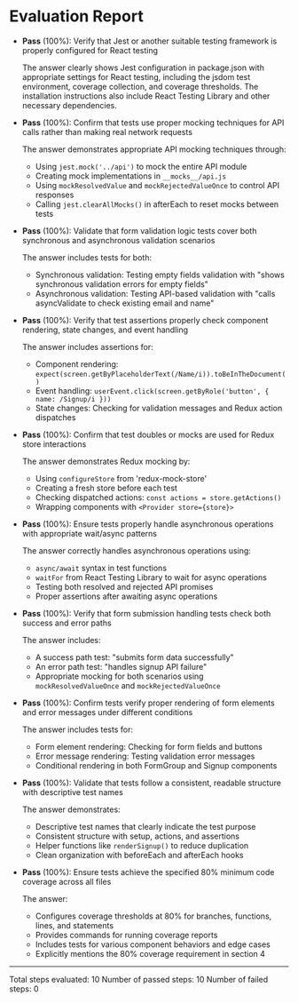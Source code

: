 # Evaluation Report

- **Pass** (100%): Verify that Jest or another suitable testing framework is properly configured for React testing
  
  The answer clearly shows Jest configuration in package.json with appropriate settings for React testing, including the jsdom test environment, coverage collection, and coverage thresholds. The installation instructions also include React Testing Library and other necessary dependencies.

- **Pass** (100%): Confirm that tests use proper mocking techniques for API calls rather than making real network requests

  The answer demonstrates appropriate API mocking techniques through:
  - Using `jest.mock('../api')` to mock the entire API module
  - Creating mock implementations in `__mocks__/api.js`
  - Using `mockResolvedValue` and `mockRejectedValueOnce` to control API responses
  - Calling `jest.clearAllMocks()` in afterEach to reset mocks between tests

- **Pass** (100%): Validate that form validation logic tests cover both synchronous and asynchronous validation scenarios

  The answer includes tests for both:
  - Synchronous validation: Testing empty fields validation with "shows synchronous validation errors for empty fields"
  - Asynchronous validation: Testing API-based validation with "calls asyncValidate to check existing email and name"

- **Pass** (100%): Verify that test assertions properly check component rendering, state changes, and event handling

  The answer includes assertions for:
  - Component rendering: `expect(screen.getByPlaceholderText(/Name/i)).toBeInTheDocument()`
  - Event handling: `userEvent.click(screen.getByRole('button', { name: /Signup/i }))`
  - State changes: Checking for validation messages and Redux action dispatches

- **Pass** (100%): Confirm that test doubles or mocks are used for Redux store interactions

  The answer demonstrates Redux mocking by:
  - Using `configureStore` from 'redux-mock-store'
  - Creating a fresh store before each test
  - Checking dispatched actions: `const actions = store.getActions()`
  - Wrapping components with `<Provider store={store}>`

- **Pass** (100%): Ensure tests properly handle asynchronous operations with appropriate wait/async patterns

  The answer correctly handles asynchronous operations using:
  - `async/await` syntax in test functions
  - `waitFor` from React Testing Library to wait for async operations
  - Testing both resolved and rejected API promises
  - Proper assertions after awaiting async operations

- **Pass** (100%): Verify that form submission handling tests check both success and error paths

  The answer includes:
  - A success path test: "submits form data successfully"
  - An error path test: "handles signup API failure"
  - Appropriate mocking for both scenarios using `mockResolvedValueOnce` and `mockRejectedValueOnce`

- **Pass** (100%): Confirm tests verify proper rendering of form elements and error messages under different conditions

  The answer includes tests for:
  - Form element rendering: Checking for form fields and buttons
  - Error message rendering: Testing validation error messages
  - Conditional rendering in both FormGroup and Signup components

- **Pass** (100%): Validate that tests follow a consistent, readable structure with descriptive test names

  The answer demonstrates:
  - Descriptive test names that clearly indicate the test purpose
  - Consistent structure with setup, actions, and assertions
  - Helper functions like `renderSignup()` to reduce duplication
  - Clean organization with beforeEach and afterEach hooks

- **Pass** (100%): Ensure tests achieve the specified 80% minimum code coverage across all files

  The answer:
  - Configures coverage thresholds at 80% for branches, functions, lines, and statements
  - Provides commands for running coverage reports
  - Includes tests for various component behaviors and edge cases
  - Explicitly mentions the 80% coverage requirement in section 4

---

Total steps evaluated: 10
Number of passed steps: 10
Number of failed steps: 0